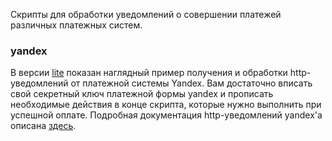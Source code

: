 Скрипты для обработки уведомлений о совершении платежей различных платежных систем.

### yandex
В версии [lite](https://github.com/helgaborjomi/pay-gateways/blob/master/yandex/result_lite.php) показан наглядный пример получения и обработки http-уведомлений от платежной системы Yandex.
Вам достаточно вписать свой секретный ключ платежной формы yandex и прописать необходимые действия в конце скрипта, которые нужно выполнить при успешной оплате.
Подробная документация http-уведомлений yandex'a описана [здесь](https://tech.yandex.ru/money/doc/dg/reference/notification-p2p-incoming-docpage/).